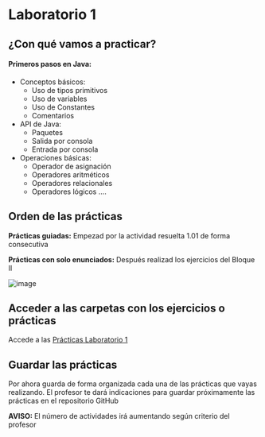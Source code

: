 # Laboratorio 1
## ¿Con qué vamos a practicar?
#### Primeros pasos en Java:
- Conceptos básicos:
  - Uso de tipos primitivos
  - Uso de variables
  - Uso de Constantes
  - Comentarios
- API de Java:
  - Paquetes
  - Salida por consola
  - Entrada por consola
- Operaciones básicas:
  - Operador de asignación
  - Operadores aritméticos
  - Operadores relacionales
  - Operadores lógicos
....

## Orden de las prácticas
**Prácticas guiadas:** 
Empezad por la actividad resuelta 1.01 de forma consecutiva

**Prácticas con solo enunciados:**
Después realizad los ejercicios del Bloque II

![image](https://user-images.githubusercontent.com/91023374/134335165-c03803ae-3447-4b37-b296-65138bf1ef78.png)

## Acceder a las carpetas con los ejercicios o prácticas

Accede a las [Prácticas Laboratorio 1](https://github.com/profeMelola/Programacion/tree/main/Lab1)

## Guardar las prácticas
Por ahora guarda de forma organizada cada una de las prácticas que vayas realizando.
El profesor te dará indicaciones para guardar próximamente las prácticas en el repositorio GitHub


**AVISO:** El número de actividades irá aumentando según criterio del profesor

